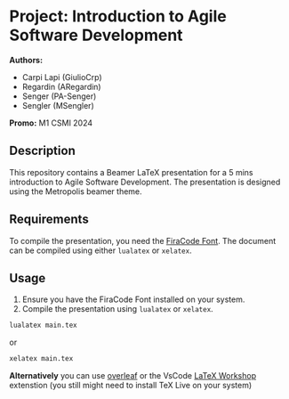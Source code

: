 # Project: Introduction to Agile Software Development

**Authors:**
- Carpi Lapi (GiulioCrp)
- Regardin (ARegardin)
- Senger (PA-Senger)
- Sengler (MSengler)

**Promo:** M1 CSMI 2024

## Description

This repository contains a Beamer LaTeX presentation for a 5 mins introduction to Agile Software Development. The presentation is designed using the Metropolis beamer theme.

## Requirements

To compile the presentation, you need the [FiraCode Font](https://github.com/tonsky/FiraCode/wiki/Installing). The document can be compiled using either `lualatex` or `xelatex`.

## Usage

1. Ensure you have the FiraCode Font installed on your system.
2. Compile the presentation using `lualatex` or `xelatex`.

```bash
lualatex main.tex
```

or 

```bash
xelatex main.tex
```

**Alternatively** you can use [overleaf](https://www.overleaf.com/project) or the VsCode [LaTeX Workshop](https://marketplace.visualstudio.com/items?itemName=James-Yu.latex-workshop) extenstion (you still might need to install TeX Live on your system)
	


